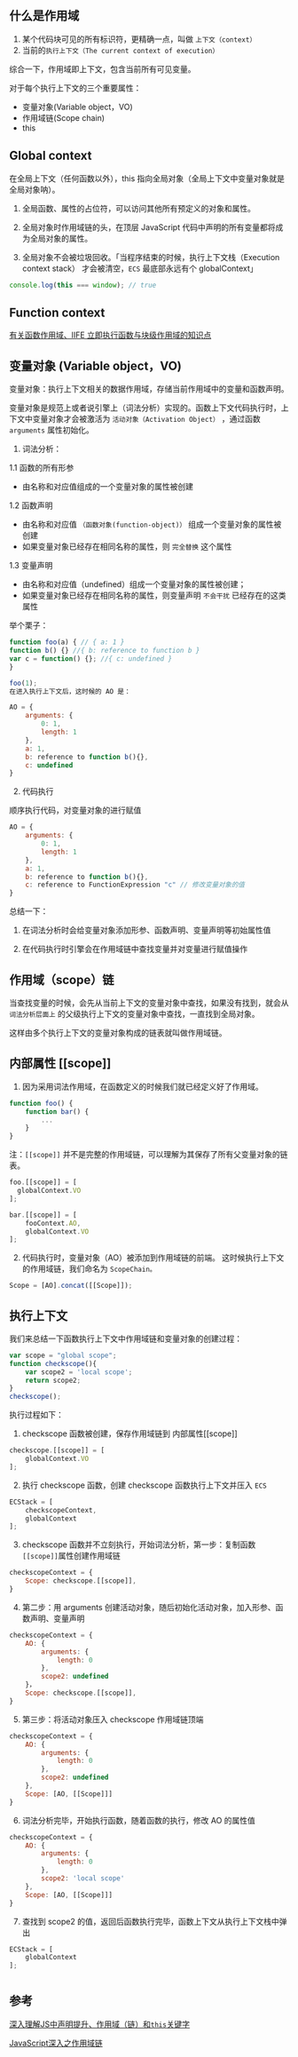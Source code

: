 
## 什么是作用域

1. 某个代码块可见的所有标识符，更精确一点，叫做 `上下文（context）`
2. 当前的`执行上下文（The current context of execution）`

综合一下，作用域即上下文，包含当前所有可见变量。

对于每个执行上下文的三个重要属性：

* 变量对象(Variable object，VO)
* 作用域链(Scope chain)
* this

## Global context

在全局上下文（任何函数以外），this 指向全局对象（全局上下文中变量对象就是全局对象呐）。

1. 全局函数、属性的占位符，可以访问其他所有预定义的对象和属性。

2. 全局对象时作用域链的头，在顶层 JavaScript 代码中声明的所有变量都将成为全局对象的属性。

3. 全局对象不会被垃圾回收。「当程序结束的时候，执行上下文栈（Execution context stack） 才会被清空，`ECS` 最底部永远有个 globalContext」


```js
console.log(this === window); // true
```

## Function context

[有关函数作用域、IIFE 立即执行函数与块级作用域的知识点](https://github.com/dlm-wizard/blog/issues/23)

## 变量对象 (Variable object，VO)

变量对象：执行上下文相关的数据作用域，存储当前作用域中的变量和函数声明。

变量对象是规范上或者说引擎上（词法分析）实现的。函数上下文代码执行时，上下文中变量对象才会被激活为 `活动对象（Activation Object）` ，通过函数 `arguments` 属性初始化。

1. 词法分析：

1.1 函数的所有形参

* 由名称和对应值组成的一个变量对象的属性被创建

1.2 函数声明

* 由名称和对应值 `（函数对象(function-object)）` 组成一个变量对象的属性被创建
* 如果变量对象已经存在相同名称的属性，则 `完全替换` 这个属性


1.3 变量声明

* 由名称和对应值（undefined）组成一个变量对象的属性被创建；
* 如果变量对象已经存在相同名称的属性，则变量声明 `不会干扰` 已经存在的这类属性

举个栗子：

```js
function foo(a) { // { a: 1 }
function b() {} //{ b: reference to function b }
var c = function() {}; //{ c: undefined } 
}

foo(1);
在进入执行上下文后，这时候的 AO 是：

AO = {
    arguments: {
        0: 1,
        length: 1
    },
    a: 1,
    b: reference to function b(){},
    c: undefined
}
```

2. 代码执行

顺序执行代码，对变量对象的进行赋值

```js
AO = {
    arguments: {
        0: 1,
        length: 1
    },
    a: 1,
    b: reference to function b(){},
    c: reference to FunctionExpression "c" // 修改变量对象的值
}
```

总结一下：

1. 在词法分析时会给变量对象添加形参、函数声明、变量声明等初始属性值

2. 在代码执行时引擎会在作用域链中查找变量并对变量进行赋值操作



## 作用域（scope）链

当查找变量的时候，会先从当前上下文的变量对象中查找，如果没有找到，就会从 `词法分析层面上` 的父级执行上下文的变量对象中查找，一直找到全局对象。

这样由多个执行上下文的变量对象构成的链表就叫做作用域链。

## 内部属性 [[scope]]

1. 因为采用词法作用域，在函数定义的时候我们就已经定义好了作用域。

```js
function foo() {
    function bar() {
        ...
    }
}
```

注：`[[scope]]` 并不是完整的作用域链，可以理解为其保存了所有父变量对象的链表。

```js
foo.[[scope]] = [
  globalContext.VO
];

bar.[[scope]] = [
    fooContext.AO,
    globalContext.VO
];
```

2. 代码执行时，变量对象（AO）被添加到作用域链的前端。
这时候执行上下文的作用域链，我们命名为
`ScopeChain。`

```js
Scope = [AO].concat([[Scope]]);
```

## 执行上下文

我们来总结一下函数执行上下文中作用域链和变量对象的创建过程：

```js
var scope = "global scope";
function checkscope(){
    var scope2 = 'local scope';
    return scope2;
}
checkscope();
```

执行过程如下：

1. checkscope 函数被创建，保存作用域链到 内部属性[[scope]]

```js
checkscope.[[scope]] = [
    globalContext.VO
];
```

2. 执行 checkscope 函数，创建 checkscope 函数执行上下文并压入 `ECS`

```js
ECStack = [
    checkscopeContext,
    globalContext
];
```

3. checkscope 函数并不立刻执行，开始词法分析，第一步：复制函数`[[scope]]`属性创建作用域链

```js
checkscopeContext = {
    Scope: checkscope.[[scope]],
}
```

4. 第二步：用 arguments 创建活动对象，随后初始化活动对象，加入形参、函数声明、变量声明
```js
checkscopeContext = {
    AO: {
        arguments: {
            length: 0
        },
        scope2: undefined
    }，
    Scope: checkscope.[[scope]],
}
```

5. 第三步：将活动对象压入 checkscope 作用域链顶端
```js
checkscopeContext = {
    AO: {
        arguments: {
            length: 0
        },
        scope2: undefined
    },
    Scope: [AO, [[Scope]]]
}
```

6. 词法分析完毕，开始执行函数，随着函数的执行，修改 AO 的属性值
```js
checkscopeContext = {
    AO: {
        arguments: {
            length: 0
        },
        scope2: 'local scope'
    },
    Scope: [AO, [[Scope]]]
}
```

7. 查找到 scope2 的值，返回后函数执行完毕，函数上下文从执行上下文栈中弹出

```js
ECStack = [
    globalContext
];
```


#
## 参考

[深入理解JS中声明提升、作用域（链）和`this`关键字](https://github.com/creeperyang/blog/issues/16)

[JavaScript深入之作用域链](https://github.com/mqyqingfeng/Blog/issues/6)
